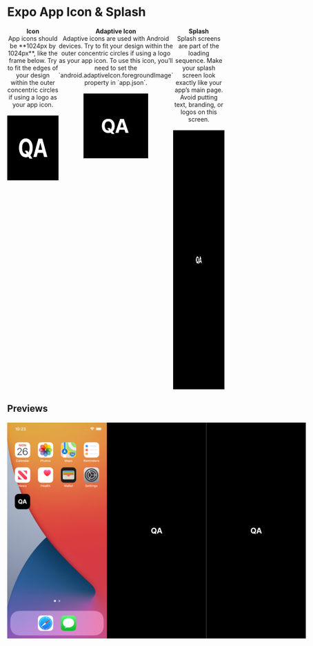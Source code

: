 # Expo App Icon & Splash

<div style="display: flex; justify-content: space-between; width: 100%; margin-bottom: 20px;">
  <div style="flex: 1; text-align: center;">
    <strong>Icon</strong><br>
    App icons should be **1024px by 1024px**, like the frame below.  
    Try to fit the edges of your design within the outer concentric circles if using a logo as your app icon.
    <br><br>
    <img src="./assets/icon.png" alt="Icon Preview" style="width: 150px; height: 150px;">
  </div>

  <div style="flex: 1; text-align: center;">
    <strong>Adaptive Icon</strong><br>
    Adaptive icons are used with Android devices.  
    Try to fit your design within the outer concentric circles if using a logo as your app icon.  
    To use this icon, you’ll need to set the `android.adaptiveIcon.foregroundImage` property in `app.json`.
    <br><br>
    <img src="./assets/adaptive-icon.png" alt="Adaptive Icon Preview" style="width: 150px; height: 150px;">
  </div>

  <div style="flex: 1; text-align: center;">
    <strong>Splash</strong><br>
    Splash screens are part of the loading sequence.  
    Make your splash screen look exactly like your app’s main page.  
    Avoid putting text, branding, or logos on this screen.
    <br><br>
    <img src="./assets/splash.png" alt="Splash Screen Preview" style="width: 300px; height: 600px;">
  </div>
</div>

## Previews

<div style="display: flex; justify-content: space-between; margin-top: 20px;">
  <img src="./assets/iphone-home-preview.png" alt="iPhone Home Preview" style="width: 250px; height: 500px;">
  <img src="./assets/iphone-splash-preview-dark.png" alt="iPhone Splash Preview (Dark)" style="width: 250px; height: 500px;">
  <img src="./assets/iphone-splash-preview-dark.png" alt="iPhone Splash Preview (Dark)" style="width: 250px; height: 500px;">
</div>
